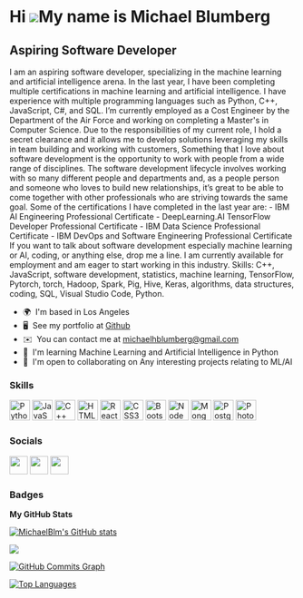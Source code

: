 Hi ![](https://user-images.githubusercontent.com/18350557/176309783-0785949b-9127-417c-8b55-ab5a4333674e.gif)My name is Michael Blumberg
========================================================================================================================================

Aspiring Software Developer
---------------------------

I am an aspiring software developer, specializing in the machine learning and artificial intelligence arena. In the last year, I have been completing multiple certifications in machine learning and artificial intelligence. I have experience with multiple programming languages such as Python, C++, JavaScript, C#, and SQL. I’m currently employed as a Cost Engineer by the Department of the Air Force and working on completing a Master's in Computer Science. Due to the responsibilities of my current role, I hold a secret clearance and it allows me to develop solutions leveraging my skills in team building and working with customers, Something that I love about software development is the opportunity to work with people from a wide range of disciplines. The software development lifecycle involves working with so many different people and departments and, as a people person and someone who loves to build new relationships, it’s great to be able to come together with other professionals who are striving towards the same goal. Some of the certifications I have completed in the last year are: - IBM AI Engineering Professional Certificate - DeepLearning.AI TensorFlow Developer Professional Certificate - IBM Data Science Professional Certificate - IBM DevOps and Software Engineering Professional Certificate If you want to talk about software development especially machine learning or AI, coding, or anything else, drop me a line. I am currently available for employment and am eager to start working in this industry. Skills: C++, JavaScript, software development, statistics, machine learning, TensorFlow, Pytorch, torch, Hadoop, Spark, Pig, Hive, Keras, algorithms, data structures, coding, SQL, Visual Studio Code, Python.

* 🌍  I'm based in Los Angeles
* 🖥️  See my portfolio at [Github](http://github.com/MichaelBlm)
* ✉️  You can contact me at [michaelhblumberg@gmail.com](mailto:michaelhblumberg@gmail.com)
* 🧠  I'm learning Machine Learning and Artificial Intelligence in Python
* 🤝  I'm open to collaborating on Any interesting projects relating to ML/AI

### Skills


<p align="left">
<a href="https://www.python.org/" target="_blank" rel="noreferrer"><img src="https://raw.githubusercontent.com/danielcranney/readme-generator/main/public/icons/skills/python-colored.svg" width="36" height="36" alt="Python" /></a>
<a href="https://developer.mozilla.org/en-US/docs/Web/JavaScript" target="_blank" rel="noreferrer"><img src="https://raw.githubusercontent.com/danielcranney/readme-generator/main/public/icons/skills/javascript-colored.svg" width="36" height="36" alt="JavaScript" /></a>
<a href="https://docs.microsoft.com/en-us/cpp/?view=msvc-170" target="_blank" rel="noreferrer"><img src="https://raw.githubusercontent.com/danielcranney/readme-generator/main/public/icons/skills/cplusplus-colored.svg" width="36" height="36" alt="C++" /></a>
<a href="https://developer.mozilla.org/en-US/docs/Glossary/HTML5" target="_blank" rel="noreferrer"><img src="https://raw.githubusercontent.com/danielcranney/readme-generator/main/public/icons/skills/html5-colored.svg" width="36" height="36" alt="HTML5" /></a>
<a href="https://reactjs.org/" target="_blank" rel="noreferrer"><img src="https://raw.githubusercontent.com/danielcranney/readme-generator/main/public/icons/skills/react-colored.svg" width="36" height="36" alt="React" /></a>
<a href="https://www.w3.org/TR/CSS/#css" target="_blank" rel="noreferrer"><img src="https://raw.githubusercontent.com/danielcranney/readme-generator/main/public/icons/skills/css3-colored.svg" width="36" height="36" alt="CSS3" /></a>
<a href="https://getbootstrap.com/" target="_blank" rel="noreferrer"><img src="https://raw.githubusercontent.com/danielcranney/readme-generator/main/public/icons/skills/bootstrap-colored.svg" width="36" height="36" alt="Bootstrap" /></a>
<a href="https://nodejs.org/en/" target="_blank" rel="noreferrer"><img src="https://raw.githubusercontent.com/danielcranney/readme-generator/main/public/icons/skills/nodejs-colored.svg" width="36" height="36" alt="NodeJS" /></a>
<a href="https://www.mongodb.com/" target="_blank" rel="noreferrer"><img src="https://raw.githubusercontent.com/danielcranney/readme-generator/main/public/icons/skills/mongodb-colored.svg" width="36" height="36" alt="MongoDB" /></a>
<a href="https://www.postgresql.org/" target="_blank" rel="noreferrer"><img src="https://raw.githubusercontent.com/danielcranney/readme-generator/main/public/icons/skills/postgresql-colored.svg" width="36" height="36" alt="PostgreSQL" /></a>
<a href="https://www.adobe.com/uk/products/photoshop.html" target="_blank" rel="noreferrer"><img src="https://raw.githubusercontent.com/danielcranney/readme-generator/main/public/icons/skills/photoshop-colored.svg" width="36" height="36" alt="Photoshop" /></a>
</p>


### Socials

<p align="left"> <a href="https://www.github.com/MichaelBlm" target="_blank" rel="noreferrer"><img src="https://raw.githubusercontent.com/danielcranney/readme-generator/main/public/icons/socials/github.svg" width="32" height="32" /></a> <a href="http://www.instagram.com/Michaelblm" target="_blank" rel="noreferrer"><img src="https://raw.githubusercontent.com/danielcranney/readme-generator/main/public/icons/socials/instagram.svg" width="32" height="32" /></a> <a href="https://www.linkedin.com/in/michaelhblumberg" target="_blank" rel="noreferrer"><img src="https://raw.githubusercontent.com/danielcranney/readme-generator/main/public/icons/socials/linkedin.svg" width="32" height="32" /></a></p>

### Badges

<b>My GitHub Stats</b>

<a href="http://www.github.com/MichaelBlm"><img src="https://github-readme-stats.vercel.app/api?username=MichaelBlm&show_icons=true&hide=&count_private=true&title_color=0891b2&text_color=ffffff&icon_color=0891b2&bg_color=1c1917&hide_border=true&show_icons=true" alt="MichaelBlm's GitHub stats" /></a>

<a href="http://www.github.com/MichaelBlm"><img src="https://github-readme-streak-stats.herokuapp.com/?user=MichaelBlm&stroke=ffffff&background=1c1917&ring=0891b2&fire=0891b2&currStreakNum=ffffff&currStreakLabel=0891b2&sideNums=ffffff&sideLabels=ffffff&dates=ffffff&hide_border=true" /></a>

<a href="http://www.github.com/MichaelBlm"><img src="https://activity-graph.herokuapp.com/graph?username=MichaelBlm&bg_color=1c1917&color=ffffff&line=0891b2&point=ffffff&area_color=1c1917&area=true&hide_border=true&custom_title=GitHub%20Commits%20Graph" alt="GitHub Commits Graph" /></a>

<a href="https://github.com/MichaelBlm" align="left"><img src="https://github-readme-stats.vercel.app/api/top-langs/?username=MichaelBlm&langs_count=10&title_color=0891b2&text_color=ffffff&icon_color=0891b2&bg_color=1c1917&hide_border=true&locale=en&custom_title=Top%20%Languages" alt="Top Languages" /></a>
